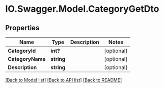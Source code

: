 # IO.Swagger.Model.CategoryGetDto
## Properties

Name | Type | Description | Notes
------------ | ------------- | ------------- | -------------
**CategoryId** | **int?** |  | [optional] 
**CategoryName** | **string** |  | [optional] 
**Description** | **string** |  | [optional] 

[[Back to Model list]](../README.md#documentation-for-models) [[Back to API list]](../README.md#documentation-for-api-endpoints) [[Back to README]](../README.md)

